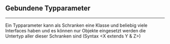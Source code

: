 

## Gebundene Typparameter

---

Ein Typparameter kann als Schranken eine Klasse und beliebig viele Interfaces haben und es können nur Objekte eingesetzt werden die Untertyp aller dieser Schranken sind (Syntax <X extends Y & Z>)
